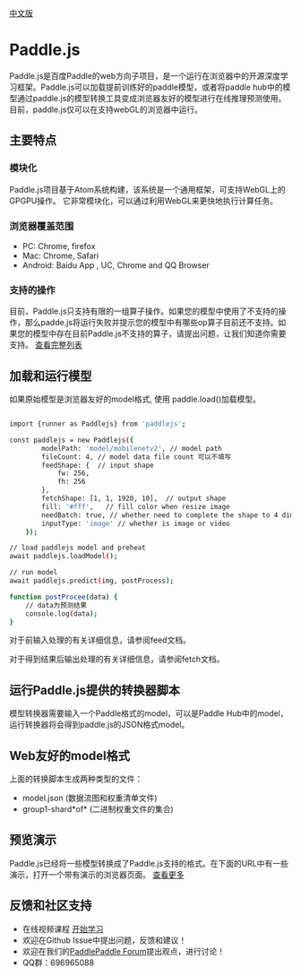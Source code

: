 [中文版](./README_cn.md)

# Paddle.js

Paddle.js是百度Paddle的web方向子项目，是一个运行在浏览器中的开源深度学习框架。Paddle.js可以加载提前训练好的paddle模型，或者将paddle hub中的模型通过paddle.js的模型转换工具变成浏览器友好的模型进行在线推理预测使用。目前，paddle.js仅可以在支持webGL的浏览器中运行。

## 主要特点

### 模块化

Paddle.js项目基于Atom系统构建，该系统是一个通用框架，可支持WebGL上的GPGPU操作。 它非常模块化，可以通过利用WebGL来更快地执行计算任务。

### 浏览器覆盖范围

* PC: Chrome, firefox
* Mac: Chrome, Safari
* Android: Baidu App , UC, Chrome and QQ Browser

### 支持的操作

目前，Paddle.js只支持有限的一组算子操作。如果您的模型中使用了不支持的操作，那么padde.js将运行失败并提示您的模型中有哪些op算子目前还不支持。如果您的模型中存在目前Paddle.js不支持的算子，请提出问题，让我们知道你需要支持。
[查看完整列表](./src/factory/fshader/README.md)


## 加载和运行模型

如果原始模型是浏览器友好的model格式, 使用 paddle.load()加载模型。

```bash

import {runner as Paddlejs} from 'paddlejs';

const paddlejs = new Paddlejs({
        modelPath: 'model/mobilenetv2', // model path
        fileCount: 4, // model data file count 可以不填写
        feedShape: {  // input shape
            fw: 256,
            fh: 256
        },
        fetchShape: [1, 1, 1920, 10],  // output shape
        fill: '#fff',   // fill color when resize image
        needBatch: true, // whether need to complete the shape to 4 dimension
        inputType: 'image' // whether is image or video
    });

// load paddlejs model and preheat
await paddlejs.loadModel();

// run model
await paddlejs.predict(img, postProcess);

function postProcee(data) {
    // data为预测结果
    console.log(data);
}

```

对于前输入处理的有关详细信息，请参阅feed文档。

对于得到结果后输出处理的有关详细信息，请参阅fetch文档。


## 运行Paddle.js提供的转换器脚本

模型转换器需要输入一个Paddle格式的model，可以是Paddle Hub中的model，运行转换器将会得到paddle.js的JSON格式model。

## Web友好的model格式

上面的转换脚本生成两种类型的文件：

 - model.json (数据流图和权重清单文件)
 - group1-shard\*of\* (二进制权重文件的集合)


## 预览演示

Paddle.js已经将一些模型转换成了Paddle.js支持的格式。在下面的URL中有一些演示，打开一个带有演示的浏览器页面。
[查看更多](./examples/README.md)


## 反馈和社区支持
- 在线视频课程 [开始学习](https://www.bilibili.com/video/BV1gZ4y1H7UA?p=6)
- 欢迎在Github Issue中提出问题，反馈和建议！
- 欢迎在我们的[PaddlePaddle Forum](https://ai.baidu.com/forum/topic/list/168)提出观点，进行讨论！
- QQ群：696965088
